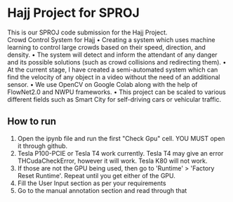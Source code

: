 # Hajj Project for SPROJ
This is our SPROJ code submission for the Hajj Project. <br>
Crowd Control System for Hajj
• Creating a system which uses machine learning to control large crowds based on their speed, direction, and density.
• The system will detect and inform the attendant of any danger and its possible solutions (such as crowd collisions and redirecting them).
• At the current stage, I have created a semi-automated system which can find the velocity of any object in a video without the need of an additional sensor.
• We use OpenCV on Google Colab along with the help of FlowNet2.0 and NWPU frameworks.
• This project can be scaled to various different fields such as Smart City for self-driving cars or vehicular traffic.

## How to run
1) Open the ipynb file and run the first "Check Gpu" cell. YOU MUST open it through github.
2) Tesla P100-PCIE or Tesla T4 work currently. Tesla T4 may give an error THCudaCheckError, however it will work. Tesla K80 will not work.
3) If those are not the GPU being used, then go to 'Runtime' > 'Factory Reset Runtime'. Repeat until you get either of the GPU.
4) Fill the User Input section as per your requirements
5) Go to the manual annotation section and read through that
